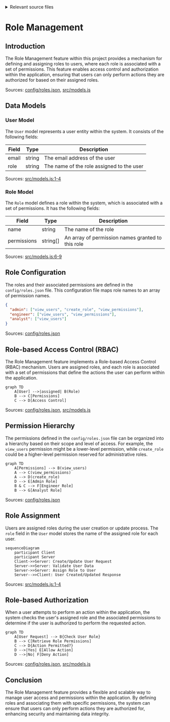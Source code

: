 <details>
<summary>Relevant source files</summary>

The following files were used as context for generating this wiki page:

- [config/roles.json](https://github.com/agattani123/access-control-service/blob/main/config/roles.json)
- [src/models.js](https://github.com/agattani123/access-control-service/blob/main/src/models.js)
</details>

# Role Management

## Introduction

The Role Management feature within this project provides a mechanism for defining and assigning roles to users, where each role is associated with a set of permissions. This feature enables access control and authorization within the application, ensuring that users can only perform actions they are authorized for based on their assigned roles.

Sources: [config/roles.json](), [src/models.js]()

## Data Models

### User Model

The `User` model represents a user entity within the system. It consists of the following fields:

| Field | Type    | Description                      |
|-------|---------|----------------------------------|
| email | string  | The email address of the user    |
| role  | string  | The name of the role assigned to the user |

Sources: [src/models.js:1-4]()

### Role Model

The `Role` model defines a role within the system, which is associated with a set of permissions. It has the following fields:

| Field       | Type     | Description                      |
|-------------|----------|----------------------------------|
| name        | string   | The name of the role             |
| permissions | string[] | An array of permission names granted to this role |

Sources: [src/models.js:6-9]()

## Role Configuration

The roles and their associated permissions are defined in the `config/roles.json` file. This configuration file maps role names to an array of permission names.

```json
{
  "admin": ["view_users", "create_role", "view_permissions"],
  "engineer": ["view_users", "view_permissions"],
  "analyst": ["view_users"]
}
```

Sources: [config/roles.json]()

## Role-based Access Control (RBAC)

The Role Management feature implements a Role-based Access Control (RBAC) mechanism. Users are assigned roles, and each role is associated with a set of permissions that define the actions the user can perform within the application.

```mermaid
graph TD
    A[User] -->|assigned| B(Role)
    B --> C[Permissions]
    C --> D[Access Control]
```

Sources: [config/roles.json](), [src/models.js]()

## Permission Hierarchy

The permissions defined in the `config/roles.json` file can be organized into a hierarchy based on their scope and level of access. For example, the `view_users` permission might be a lower-level permission, while `create_role` could be a higher-level permission reserved for administrative roles.

```mermaid
graph TD
    A[Permissions] --> B(view_users)
    A --> C(view_permissions)
    A --> D(create_role)
    D --> E[Admin Role]
    B & C --> F[Engineer Role]
    B --> G[Analyst Role]
```

Sources: [config/roles.json]()

## Role Assignment

Users are assigned roles during the user creation or update process. The `role` field in the `User` model stores the name of the assigned role for each user.

```mermaid
sequenceDiagram
    participant Client
    participant Server
    Client->>Server: Create/Update User Request
    Server->>Server: Validate User Data
    Server->>Server: Assign Role to User
    Server-->>Client: User Created/Updated Response
```

Sources: [src/models.js:1-4]()

## Role-based Authorization

When a user attempts to perform an action within the application, the system checks the user's assigned role and the associated permissions to determine if the user is authorized to perform the requested action.

```mermaid
graph TD
    A[User Request] --> B{Check User Role}
    B --> C[Retrieve Role Permissions]
    C --> D{Action Permitted?}
    D -->|Yes| E[Allow Action]
    D -->|No| F[Deny Action]
```

Sources: [config/roles.json](), [src/models.js]()

## Conclusion

The Role Management feature provides a flexible and scalable way to manage user access and permissions within the application. By defining roles and associating them with specific permissions, the system can ensure that users can only perform actions they are authorized for, enhancing security and maintaining data integrity.